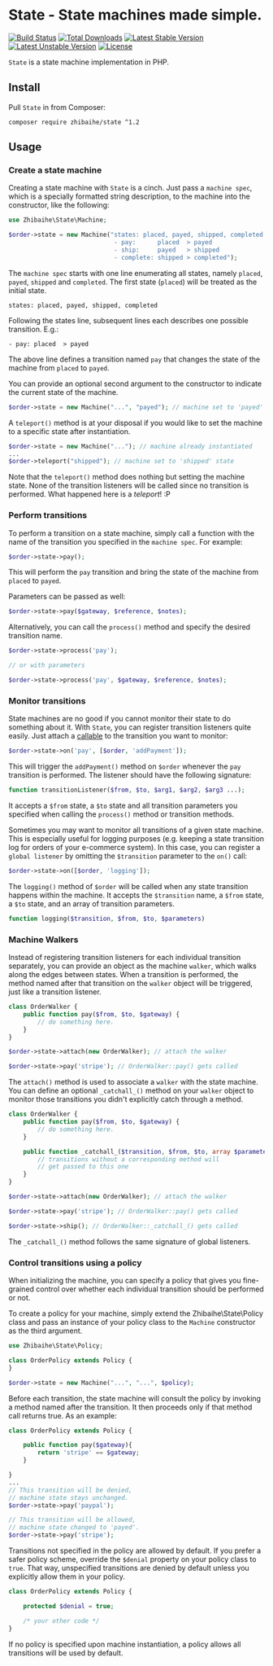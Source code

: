 # State - State machines made simple.

[![Build Status](https://travis-ci.org/zhibaihe/state.svg?branch=master)](https://travis-ci.org/zhibaihe/state)
[![Total Downloads](https://poser.pugx.org/zhibaihe/state/downloads)](https://packagist.org/packages/zhibaihe/state)
[![Latest Stable Version](https://poser.pugx.org/zhibaihe/state/v/stable)](https://packagist.org/packages/zhibaihe/state)
[![Latest Unstable Version](https://poser.pugx.org/zhibaihe/state/v/unstable)](https://packagist.org/packages/zhibaihe/state)
[![License](https://poser.pugx.org/zhibaihe/state/license)](https://packagist.org/packages/zhibaihe/state)

`State` is a state machine implementation in PHP.

## Install

Pull `State` in from Composer:

``` shell
composer require zhibaihe/state ^1.2
```

## Usage

### Create a state machine

Creating a state machine with `State` is a cinch. Just pass a `machine spec`, which
is a specially formatted string description, to the machine into the constructor,
like the following:

``` php
use Zhibaihe\State\Machine;

$order->state = new Machine("states: placed, payed, shipped, completed
							 - pay:      placed  > payed
							 - ship:     payed   > shipped
							 - complete: shipped > completed");
```

The `machine spec` starts with one line enumerating all states, namely `placed`,
`payed`, `shipped` and `completed`. The first state (`placed`) will be treated
as the initial state.

```
states: placed, payed, shipped, completed
```

Following the states line, subsequent lines each describes one possible
transition. E.g.:

```
- pay: placed  > payed
```

The above line defines a transition named `pay` that changes the state of the machine
from `placed` to `payed`.

You can provide an optional second argument to the constructor to indicate the
current state of the machine.

``` php
$order->state = new Machine("...", "payed"); // machine set to 'payed' state
```

A `teleport()` method is at your disposal if you would like to set the machine
to a specific state after instantiation.

``` php
$order->state = new Machine("..."); // machine already instantiated
...
$order->teleport("shipped"); // machine set to 'shipped' state
```

Note that the `teleport()` method does nothing but setting the machine state. None
of the transition listeners will be called since no transition is performed.
What happened here is a _teleport_! :P

### Perform transitions

To perform a transition on a state machine, simply call a function with the name of the
transition you specified in the `machine spec`. For example:

``` php
$order->state->pay();
```

This will perform the `pay` transition and bring the state of the machine from `placed`
to `payed`.

Parameters can be passed as well:

``` php
$order->state->pay($gateway, $reference, $notes);
```

Alternatively, you can call the `process()` method and specify the desired transition
name.

``` php
$order->state->process('pay');

// or with parameters

$order->state->process('pay', $gateway, $reference, $notes);
```

### Monitor transitions

State machines are no good if you cannot monitor their state to do something about it.
With `State`, you can register transition listeners quite easily. Just attach a
[callable](http://php.net/manual/en/language.types.callable.php) to the transition
you want to monitor:

``` php
$order->state->on('pay', [$order, 'addPayment']);
```

This will trigger the `addPayment()` method on `$order` whenever the `pay` transition is
performed. The listener should have the following signature:

``` php
function transitionListener($from, $to, $arg1, $arg2, $arg3 ...);
```

It accepts a `$from` state, a `$to` state and all
transition parameters you specified when calling the `process()` method or
transition methods.

Sometimes you may want to monitor all transitions of a given state machine. This
is especially useful for logging purposes (e.g. keeping a state transition log
for orders of your e-commerce system). In this case, you can register a
`global listener` by omitting the `$transition` parameter to the `on()` call:

``` php
$order->state->on([$order, 'logging']);
```

The `logging()` method of `$order` will be called when any state transition happens
within the machine. It accepts the `$transition` name, a `$from` state, a `$to`
state, and an array of transition parameters.

``` php
function logging($transition, $from, $to, $parameters)
```

### Machine Walkers

Instead of registering transition listeners for each individual transition separately,
you can provide an object as the machine `walker`, which walks along the edges between
states. When a transition is performed, the method named after that transition on the
`walker` object will be triggered, just like a transition listener.

``` php
class OrderWalker {
    public function pay($from, $to, $gateway) {
        // do something here.
    }
}

$order->state->attach(new OrderWalker); // attach the walker

$order->state->pay('stripe'); // OrderWalker::pay() gets called
```

The `attach()` method is used to associate a `walker` with the state machine.
You can define an optional `_catchall_()` method on your `walker` object to
monitor those transitions you didn't explicitly catch through a method.

``` php
class OrderWalker {
    public function pay($from, $to, $gateway) {
        // do something here.
    }

    public function _catchall_($transition, $from, $to, array $parameters) {
        // transitions without a corresponding method will
        // get passed to this one
    }
}

$order->state->attach(new OrderWalker); // attach the walker

$order->state->pay('stripe'); // OrderWalker::pay() gets called

$order->state->ship(); // OrderWalker::_catchall_() gets called
```

The `_catchall_()` method follows the same signature of global listeners.

### Control transitions using a policy

When initializing the machine, you can specify a policy that gives you fine-grained
control over whether each individual transition should be performed or not.

To create a policy for your machine, simply extend the Zhibaihe\State\Policy class
and pass an instance of your policy class to the `Machine` constructor as the third
argument.

``` php
use Zhibaihe\State\Policy;

class OrderPolicy extends Policy {
}

$order->state = new Machine("...", "...", $policy);
```

Before each transition, the state machine will consult the policy by invoking a method
named after the transition. It then proceeds only if that method call returns true.
As an example:

``` php
class OrderPolicy extends Policy {

    public function pay($gateway){
        return 'stripe' == $gateway;
    }

}
...
// This transition will be denied,
// machine state stays unchanged.
$order->state->pay('paypal');

// This transition will be allowed,
// machine state changed to 'payed'.
$order->state->pay('stripe');
```

Transitions not specified in the policy are allowed by default.
If you prefer a safer policy scheme, override the `$denial` property on
your policy class to `true`. That way, unspecified transitions are denied
by default unless you explicitly allow them in your policy.

``` php
class OrderPolicy extends Policy {

    protected $denial = true;

    /* your other code */
}
```

If no policy is specified upon machine instantiation, a policy allows
all transitions will be used by default.